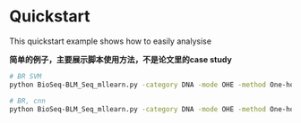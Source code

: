 # Quickstart

This quickstart example shows how to easily analysise

**简单的例子，主要展示脚本使用方法，不是论文里的case study**





```bash
# BR SVM
python BioSeq-BLM_Seq_mllearn.py -category DNA -mode OHE -method One-hot -mll BR -ml SVM -cost 2 -gamma 3 -seq_file ../data/dev/Endoplasmic_reticulum.fasta -bp 1 -metric F1 -ind_seq_file ../data/dev/Endoplasmic_reticulum.fasta

# BR, cnn
python BioSeq-BLM_Seq_mllearn.py -category DNA -mode OHE -method One-hot -mll BR -ml CNN -epochs 2 -out_channels 50 -kernel_size 3 -seq_file ../data/dev/Endoplasmic_reticulum.fasta -bp 1 -metric F1 -batch_size 30 -lr 1e-3 -fixed_len 500 -ind_seq_file ../data/dev/Endoplasmic_reticulum.fasta

```




